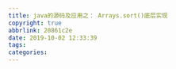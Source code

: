 ```yaml
---
title: java的源码及应用之： Arrays.sort()底层实现
copyright: true
abbrlink: 20861c2e
date: 2019-10-02 12:33:39
tags:
categories:
---
```

